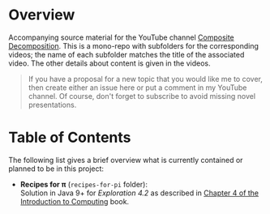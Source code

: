 # Overview
Accompanying source material for the YouTube channel [Composite Decomposition](https://www.youtube.com/channel/UCoIzuQPcDtFwd1CPS-5tnJA). This is a mono-repo with subfolders for the corresponding videos; the name of each subfolder matches the title of the associated video. The other details about content is given in the videos.

> If you have a proposal for a new topic that you would like me to cover, then create either an issue here or put a comment in my YouTube channel. Of course, don't forget to subscribe to avoid missing novel presentations.

# Table of Contents
The following list gives a brief overview what is currently contained or planned to be in this project:

*  **Recipes for &pi;** (`recipes-for-pi` folder):  
   Solution in Java 9+ for *Exploration 4.2* as described in [Chapter 4 of the Introduction to Computing](http://computingbook.org/Problems.pdf) book. 
